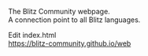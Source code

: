 The Blitz Community webpage.\
A connection point to all Blitz languages.

Edit index.html\
https://blitz-community.github.io/web
